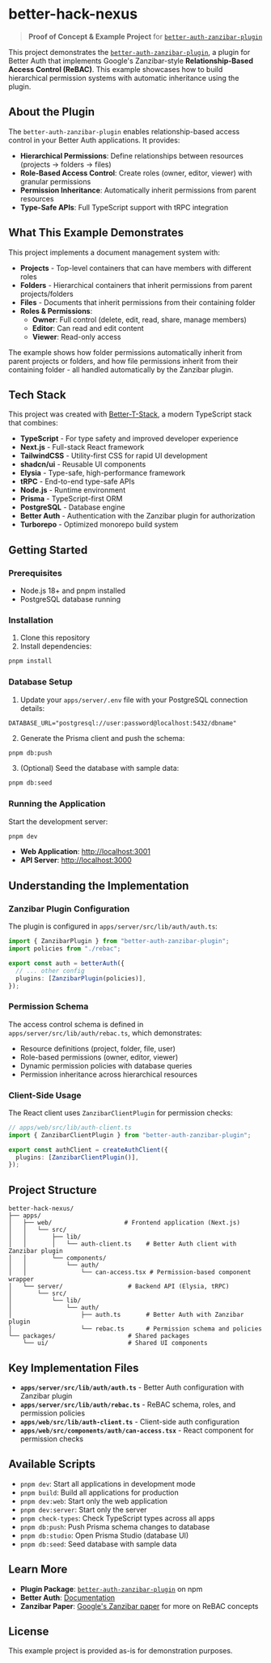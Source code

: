 # better-hack-nexus

> **Proof of Concept & Example Project** for [`better-auth-zanzibar-plugin`](https://www.npmjs.com/package/better-auth-zanzibar-plugin)

This project demonstrates the [`better-auth-zanzibar-plugin`](https://www.npmjs.com/package/better-auth-zanzibar-plugin), a plugin for Better Auth that implements Google's Zanzibar-style **Relationship-Based Access Control (ReBAC)**. This example showcases how to build hierarchical permission systems with automatic inheritance using the plugin.

## About the Plugin

The `better-auth-zanzibar-plugin` enables relationship-based access control in your Better Auth applications. It provides:
- **Hierarchical Permissions**: Define relationships between resources (projects → folders → files)
- **Role-Based Access Control**: Create roles (owner, editor, viewer) with granular permissions
- **Permission Inheritance**: Automatically inherit permissions from parent resources
- **Type-Safe APIs**: Full TypeScript support with tRPC integration

## What This Example Demonstrates

This project implements a document management system with:

- **Projects** - Top-level containers that can have members with different roles
- **Folders** - Hierarchical containers that inherit permissions from parent projects/folders
- **Files** - Documents that inherit permissions from their containing folder
- **Roles & Permissions**:
  - **Owner**: Full control (delete, edit, read, share, manage members)
  - **Editor**: Can read and edit content
  - **Viewer**: Read-only access

The example shows how folder permissions automatically inherit from parent projects or folders, and how file permissions inherit from their containing folder - all handled automatically by the Zanzibar plugin.

## Tech Stack

This project was created with [Better-T-Stack](https://github.com/AmanVarshney01/create-better-t-stack), a modern TypeScript stack that combines:

- **TypeScript** - For type safety and improved developer experience
- **Next.js** - Full-stack React framework
- **TailwindCSS** - Utility-first CSS for rapid UI development
- **shadcn/ui** - Reusable UI components
- **Elysia** - Type-safe, high-performance framework
- **tRPC** - End-to-end type-safe APIs
- **Node.js** - Runtime environment
- **Prisma** - TypeScript-first ORM
- **PostgreSQL** - Database engine
- **Better Auth** - Authentication with the Zanzibar plugin for authorization
- **Turborepo** - Optimized monorepo build system

## Getting Started

### Prerequisites

- Node.js 18+ and pnpm installed
- PostgreSQL database running

### Installation

1. Clone this repository
2. Install dependencies:

```bash
pnpm install
```

### Database Setup

1. Update your `apps/server/.env` file with your PostgreSQL connection details:

```env
DATABASE_URL="postgresql://user:password@localhost:5432/dbname"
```

2. Generate the Prisma client and push the schema:

```bash
pnpm db:push
```

3. (Optional) Seed the database with sample data:

```bash
pnpm db:seed
```

### Running the Application

Start the development server:

```bash
pnpm dev
```

- **Web Application**: [http://localhost:3001](http://localhost:3001)
- **API Server**: [http://localhost:3000](http://localhost:3000)

## Understanding the Implementation

### Zanzibar Plugin Configuration

The plugin is configured in `apps/server/src/lib/auth/auth.ts`:

```typescript
import { ZanzibarPlugin } from "better-auth-zanzibar-plugin";
import policies from "./rebac";

export const auth = betterAuth({
  // ... other config
  plugins: [ZanzibarPlugin(policies)],
});
```

### Permission Schema

The access control schema is defined in `apps/server/src/lib/auth/rebac.ts`, which demonstrates:

- Resource definitions (project, folder, file, user)
- Role-based permissions (owner, editor, viewer)
- Dynamic permission policies with database queries
- Permission inheritance across hierarchical resources

### Client-Side Usage

The React client uses `ZanzibarClientPlugin` for permission checks:

```typescript
// apps/web/src/lib/auth-client.ts
import { ZanzibarClientPlugin } from "better-auth-zanzibar-plugin";

export const authClient = createAuthClient({
  plugins: [ZanzibarClientPlugin()],
});
```







## Project Structure

```
better-hack-nexus/
├── apps/
│   ├── web/                    # Frontend application (Next.js)
│   │   └── src/
│   │       ├── lib/
│   │       │   └── auth-client.ts    # Better Auth client with Zanzibar plugin
│   │       └── components/
│   │           └── auth/
│   │               └── can-access.tsx # Permission-based component wrapper
│   └── server/                  # Backend API (Elysia, tRPC)
│       └── src/
│           └── lib/
│               └── auth/
│                   ├── auth.ts       # Better Auth with Zanzibar plugin
│                   └── rebac.ts      # Permission schema and policies
└── packages/                    # Shared packages
    └── ui/                      # Shared UI components
```

## Key Implementation Files

- **`apps/server/src/lib/auth/auth.ts`** - Better Auth configuration with Zanzibar plugin
- **`apps/server/src/lib/auth/rebac.ts`** - ReBAC schema, roles, and permission policies
- **`apps/web/src/lib/auth-client.ts`** - Client-side auth configuration
- **`apps/web/src/components/auth/can-access.tsx`** - React component for permission checks

## Available Scripts

- `pnpm dev`: Start all applications in development mode
- `pnpm build`: Build all applications for production
- `pnpm dev:web`: Start only the web application
- `pnpm dev:server`: Start only the server
- `pnpm check-types`: Check TypeScript types across all apps
- `pnpm db:push`: Push Prisma schema changes to database
- `pnpm db:studio`: Open Prisma Studio (database UI)
- `pnpm db:seed`: Seed database with sample data

## Learn More

- **Plugin Package**: [`better-auth-zanzibar-plugin`](https://www.npmjs.com/package/better-auth-zanzibar-plugin) on npm
- **Better Auth**: [Documentation](https://www.better-auth.com)
- **Zanzibar Paper**: [Google's Zanzibar paper](https://research.google/pubs/zanzibar-googles-consistent-global-authorization-system/) for more on ReBAC concepts

## License

This example project is provided as-is for demonstration purposes.
